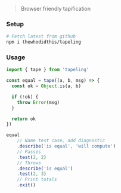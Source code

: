 > Browser friendly tapification

### Setup
```sh
# Fetch latest from github
npm i thewhodidthis/tapeling
```

### Usage
```js
import { tape } from 'tapeling'

const equal = tape((a, b, msg) => {
  const ok = Object.is(a, b)

  if (!ok) {
    throw Error(msg)
  }

  return ok
})

equal
    // Name test case, add diagnostic
    .describe('is equal', 'will compute')
    // Passes
    .test(2, 2)
    // Throws
    .describe('is equal')
    .test(2, 3)
    // Print totals
    .exit()
```
